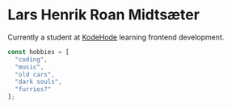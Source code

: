 # Lars Henrik Roan Midtsæter
Currently a student at <a href="https://www.kodehode.no/" target="_blank">KodeHode</a> learning frontend development.
```js
const hobbies = [
  "coding",
  "music",
  "old cars",
  "dark souls",
  "furries?"
];
```
